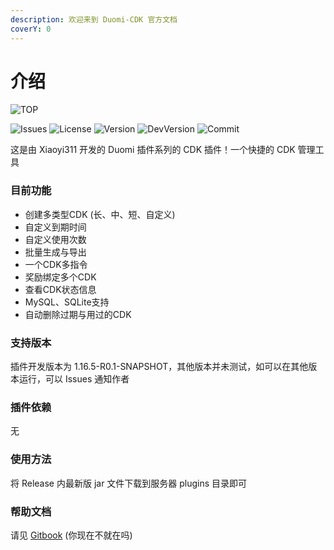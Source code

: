```yaml
---
description: 欢迎来到 Duomi-CDK 官方文档
coverY: 0
---
```


# 介绍

![TOP](https://i.postimg.cc/fRbBzg2D/image.png)

![Issues](https://img.shields.io/bitbucket/issues/Xiaoyi311/Duomi-CDK?style=for-the-badge) ![License](https://img.shields.io/badge/license-Apache-blue?style=for-the-badge) ![Version](https://img.shields.io/github/v/release/Xiaoyi311/Duomi-CDK?style=for-the-badge) ![DevVersion](https://img.shields.io/badge/dev--verison-1.16.5-blue?style=for-the-badge) ![Commit](https://img.shields.io/github/last-commit/Xiaoyi311/Duomi-CDK?style=for-the-badge)

这是由 Xiaoyi311 开发的 Duomi 插件系列的 CDK 插件！一个快捷的 CDK 管理工具

### 目前功能

* 创建多类型CDK (长、中、短、自定义)
* 自定义到期时间
* 自定义使用次数
* 批量生成与导出
* 一个CDK多指令
* 奖励绑定多个CDK
* 查看CDK状态信息
* MySQL、SQLite支持
* 自动删除过期与用过的CDK

### 支持版本

插件开发版本为 1.16.5-R0.1-SNAPSHOT，其他版本并未测试，如可以在其他版本运行，可以 Issues 通知作者

### 插件依赖

无

### 使用方法

将 Release 内最新版 jar 文件下载到服务器 plugins 目录即可

### 帮助文档

请见 [Gitbook](./) (你现在不就在吗)
